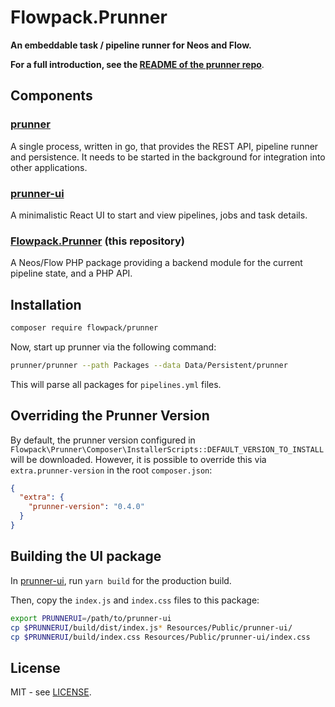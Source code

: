 # Flowpack.Prunner

**An embeddable task / pipeline runner for Neos and Flow.**

**For a full introduction, see the [README of the prunner repo](https://github.com/Flowpack/prunner)**.

## Components

### [prunner](https://github.com/Flowpack/prunner)

A single process, written in go, that provides the REST API, pipeline runner and persistence.
It needs to be started in the background for integration into other applications.

### [prunner-ui](https://github.com/Flowpack/prunner-ui)

A minimalistic React UI to start and view pipelines, jobs and task details.

### [Flowpack.Prunner](https://github.com/Flowpack/Flowpack.Prunner) (this repository)

A Neos/Flow PHP package providing a backend module for the current pipeline state, and a PHP API.

## Installation

```bash
composer require flowpack/prunner
```

Now, start up prunner via the following command:

```bash
prunner/prunner --path Packages --data Data/Persistent/prunner
```

This will parse all packages for `pipelines.yml` files.

## Overriding the Prunner Version

By default, the prunner version configured in `Flowpack\Prunner\Composer\InstallerScripts::DEFAULT_VERSION_TO_INSTALL`
will be downloaded. However, it is possible to override this via `extra.prunner-version` in the root `composer.json`:

```json
{
  "extra": {
    "prunner-version": "0.4.0"
  }
}
```

## Building the UI package

In [prunner-ui](https://github.com/Flowpack/prunner-ui), run `yarn build`
for the production build.

Then, copy the `index.js` and `index.css` files to this package:

```bash
export PRUNNERUI=/path/to/prunner-ui
cp $PRUNNERUI/build/dist/index.js* Resources/Public/prunner-ui/
cp $PRUNNERUI/build/index.css Resources/Public/prunner-ui/index.css
```

## License

MIT - see [LICENSE](LICENSE).